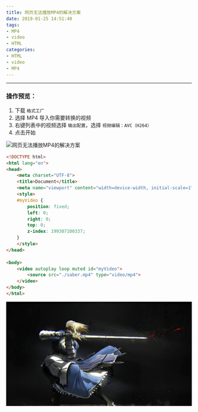 ```yaml
---
title: 网页无法播放MP4的解决方案
date: 2019-01-25 14:51:40
tags:
- MP4
- video
- HTML
categories: 
- HTML
- video
- MP4
---
```


<hr>

### 操作预览：
1. 下载 `格式工厂`
2. 选择 MP4 导入你需要转换的视频
3. 右键列表中的视频选择 `输出配置`，选择 `视频编辑：AVC（H264）`
4. 点击开始

<!--more--> 

![网页无法播放MP4的解决方案](/1.png)

```html
<!DOCTYPE html>
<html lang="en">
<head>
    <meta charset="UTF-8">
    <title>Document</title>
    <meta name="viewport" content="width=device-width, initial-scale=1">
    <style>
    #myVideo {
        position: fixed;
        left: 0;
        right: 0;
        top: 0;
        z-index: 199307100337;
    }
    </style>
</head>

<body>
    <video autoplay loop muted id="myVideo">
        <source src="./saber.mp4" type="video/mp4">
    </video>
</body>
</html>
```

![saber.mp4](网页无法播放MP4的解决方案/2.png)
